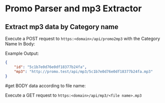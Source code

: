 # Promo Parser and mp3 Extractor

## Extract mp3 data by Category name

Execute a POST request to `https:<domain>/api/promo2mp3` with the Category Name In Body:

Example Output:
```json
{
    "id": "5c1b7e0d76e0df18377b24fa",
    "mp3": "http://promo.test/api/mp3/5c1b7e0d76e0df18377b24fa.mp3"
}
```
#get BODY data according to file name:

Execute a GET request to `https:<domain>/api/mp3/<file name>.mp3`
